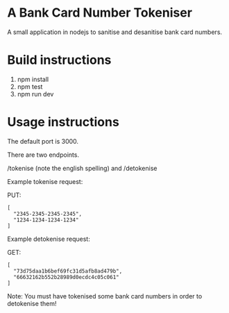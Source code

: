 # A Bank Card Number Tokeniser
A small application in nodejs to sanitise and desanitise bank card numbers.

# Build instructions

1. npm install
2. npm test
3. npm run dev

# Usage instructions

The default port is 3000. 

There are two endpoints. 

/tokenise (note the english spelling) and /detokenise 

Example tokenise request: 

PUT: 

```
[
  "2345-2345-2345-2345",
  "1234-1234-1234-1234"
]
```

Example detokenise request: 

GET:

```
[
  "73d75daa1b6bef69fc31d5afb8ad479b",
  "66632162b552b28989d0ecdc4c05c061"
]
```

Note: You must have tokenised some bank card numbers in order to detokenise them!


